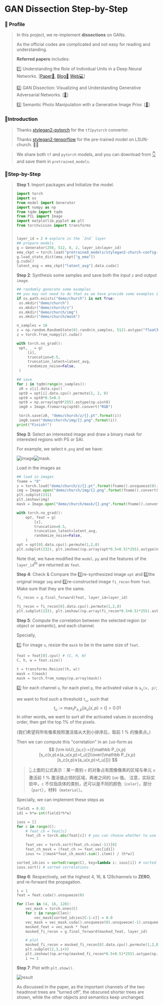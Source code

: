 # GAN Dissection Step-by-Step

### 🙈 Profile

> In this project, we re-implement **dissections** on GANs. 
>
> As the official codes are complicated and not easy for reading and understanding.
>
> **Referred papers** includes:
>
> 1️⃣ Understanding the Role of Individual Units in a Deep Neural Networks. [[Paper📜](https://www.pnas.org/content/117/48/30071), [Blog📝](https://blog.csdn.net/WinerChopin/article/details/108672765?spm=1001.2014.3001.5501) [Web💻](http://dissect.csail.mit.edu/)]
>
> 2️⃣ GAN Dissection: Visualizing and Understanding Generative Adversarial Networks. [[📜](https://arxiv.org/abs/1811.10597)]
>
> 3️⃣ Semantic Photo Manipulation with a Generative Image Prior. [[📜](https://arxiv.org/abs/2005.07727v1)]

### 🐞Introduction

> Thanks [stylegan2-pytorch](https://github.com/rosinality/stylegan2-pytorch) for the `tf2pytorch` convertor. 
>
> Thanks [stylegan2-tensorflow](https://github.com/NVlabs/stylegan2) for the pre-trained model on LSUN-church. 🐂🍺

> We share both `tf` and `pytorch` models, and you can download from [👇]() and save them in `pretrained_models`.

### 🐞Step-by-Step

> **Step 1**: Import packages and Initialize the model.
>
> ```python
> import torch
> import os
> from model import Generator
> import numpy as np 
> from tqdm import tqdm
> from PIL import Image
> import matplotlib.pyplot as plt 
> from torchvision import transforms
> 
> 
> layer_id = 2 # explore in the `2nd` layer
> ## prepare models
> g = Generator(256, 512, 8, 2, layer_id=layer_id)
> ema_ckpt = torch.load("pretrained_models/stylegan2-church-config-f.pt")
> g.load_state_dict(ema_ckpt["g_ema"])
> g.cuda()
> latent_avg = ema_ckpt["latent_avg"].data.cuda()
> ```
>
> **Step 2**: Synthesis some samples and save both the input `z` and output `image`.
>
> ```python
> ## randomly generate some examples
> ## you may not need to do that as we have provide some examples in our exp
> if os.path.exists("demo/church") is not True:
>  os.mkdir("demo/church")
>  os.mkdir("demo/church/z")
>  os.mkdir("demo/church/img")
>  os.mkdir("demo/church/mask")
> 
> n_samples = 16
> z = np.random.RandomState(0).randn(n_samples, 512).astype("float32")
> z = torch.from_numpy(z).cuda()
> 
> with torch.no_grad():
>  opt, _ = g(
>      [z],
>      truncation=0.5,
>      truncation_latent=latent_avg,
>      randomize_noise=False,
>  )
> 
> ## save
> for i in tqdm(range(n_samples)):
>  z0 = z[i].data.cpu()
>  opt0 = opt[i].data.cpu().permute(1, 2, 0)
>  opt0 = opt0*0.5+0.5
>  opt0 = np.array(opt0*255).astype(np.uint8)
>  img0 = Image.fromarray(opt0).convert("RGB")
> 
>  torch.save(z0, "demo/church/z/{}.pt".format(i))
>  img0.save("demo/church/img/{}.png".format(i))
> print("Finish!")
> ```
>
> **Step 3**: Select an interested image and draw a binary mask for interested regions with PS or SAI.
>
> For example, we select `0.png` and we have:
>
> ![image](./demo/church/img/8.png)![mask](./demo/church/mask/8.png).
>
> Load in the images as
>
> ```python
> ## load in images
> fname = "8"
> z = torch.load("demo/church/z/{}.pt".format(fname)).unsqueeze(0).cuda()
> img = Image.open("demo/church/img/{}.png".format(fname)).convert("RGB")
> plt.subplot(231)
> plt.imshow(img)
> mask = Image.open("demo/church/mask/{}.png".format(fname)).convert("L")
> 
> with torch.no_grad():
>     opt, feat = g( 
>         [z],
>         truncation=0.5,
>         truncation_latent=latent_avg,
>         randomize_noise=False,
>     )
> opt = opt[0].data.cpu().permute(1,2,0)
> plt.subplot(232), plt.imshow((np.array(opt*0.5+0.5)*255).astype(np.uint8))
> ```
>
> Note that, we have modified the `model.py` and the features of the `layer_id`<sup>th</sup> are returned as `feat`.
>
> **Step 4**: Check  & Compare the 1️⃣re-synthesized image `opt` and 2️⃣the original image `img` and 3️⃣re-constructed image `fi_recon` from `feat`. Make sure that they are the same.
>
> ```python
> fi_recon = g.final_forward(feat, layer_id=layer_id)
> 
> fi_recon = fi_recon[0].data.cpu().permute(1,2,0)
> plt.subplot(233), plt.imshow((np.array(fi_recon*0.5+0.5)*255).astype(np.uint8))
> ```
>
> **Step 5**: Compute the correlation between the selected region (or object or semantic), and each channel.
>
> Specially, 
>
> 1️⃣ For image `x`, resize the `mask` to be in the same size of `feat`.
>
> ```python
> feat = feat[0].cpu() # (C, H, W)
> C, h, w = feat.size()
> 
> t = transforms.Resize((h, w))
> mask = t(mask)
> mask = torch.from_numpy(np.array(mask))
> ```
>
> 2️⃣ for each channel `u`, for each pixel `p`, the activated value is `a`<sub>`u`</sub>`(x, p)`; 
>
> we want to find such a threshold `t`<sub>`u`</sub>, such that
> $$
> t_u:=\max_t \mathbb P_{x,p} [a_u(x,p)>t]>0.01
> $$
> In other words, we want to sort all the activated values in ascending order, then get the top 1% of the pixels.
>
> (我们希望将所有像素按照激活值从大到小排序后，取前 1 % 的像素点。)
>
> Then we can compute this "correlation" in an `IoU`-form as
> $$
> {\rm IoU}_{u,c}:={{\mathbb P_{x,p}[s_c(x,p)∧(a_u(x,p)>t_u)]}\over{\mathbb P_{x,p}[s_c(x,p)∨(a_u(x,p)>t_u)]}}
> $$
>
> > 👆上面的公式表示：某一类别 `c` 的对象占有图像像素的区域与单元 `u` 激活前 1 % 激活值占领的区域，两者之间的 `IoU` 值。
> > 注意，实际实验中，`c` 不仅指具体的类别，还可以是不同的颜色（`color`），部分（`part`），材料（`material`）。
>
> Specially, we can implement these steps as
>
> ```python
> field1 = 0.01
> id1 = h*w-int(field1*h*w)
> 
> ious = []
> for c in range(C):
>     # feat_ch = feat[c]
>     feat_ch = torch.abs(feat[c]) # you can choose whether to use the absolute value.
>     
>     feat_vec = torch.sort(feat_ch.view(-1))[0]
>     feat_ch_mask = (feat_ch >= feat_vec[id1])
>     ious += [(mask*feat_ch_mask).sum().item() / (h*w)]
> 
> sorted_idcies = sorted(range(C), key=lambda i: ious[i]) # sorted channel indices
> ious.sort() # sorted correlations
> ```
>
> **Step 6**: Respectively, set the highest 4, 16, & 128channels to **ZERO**, and re-forward the propagation.
>
> ```python
> i = 1
> feat = feat.cuda().unsqueeze(0)
> 
> for Clen in (4, 16, 128):
>     vec_mask = torch.ones(C)
>     for c in range(Clen):
>         vec_mask[sorted_idcies[C-1-c]] = 0.0
>     vec_mask = vec_mask.cuda().unsqueeze(0).unsqueeze(-1).unsqueeze(-1)
>     masked_feat = vec_mask * feat 
>     masked_fi_recon = g.final_forward(masked_feat, layer_id)
> 
>     # plot
>     masked_fi_recon = masked_fi_recon[0].data.cpu().permute(1,2,0)
>     plt.subplot(2,3,i+3)
>     plt.imshow((np.array(masked_fi_recon*0.5+0.5)*255).astype(np.uint8))
>     i += 1
> ```
>
> **Step 7**: Plot with `plt.show()`.
>
> ![result](./sample_dissected_results.png)
>
> As discussed in the paper, as the important channels of the two headmost trees are "turned off", the obscured shorter trees are shown, while the other objects and semantics keep unchanged.

